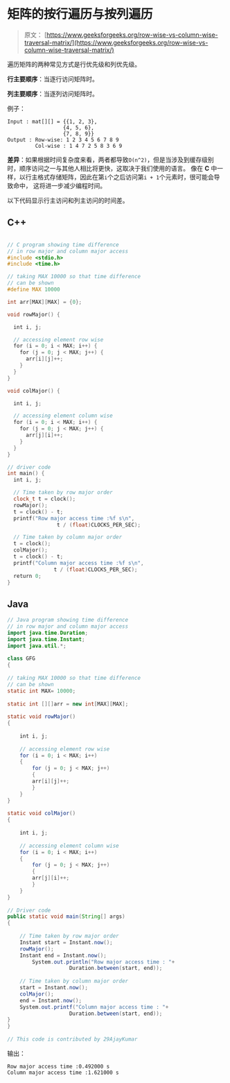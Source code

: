 # 矩阵的按行遍历与按列遍历

> 原文： [https://www.geeksforgeeks.org/row-wise-vs-column-wise-traversal-matrix/](https://www.geeksforgeeks.org/row-wise-vs-column-wise-traversal-matrix/)

遍历矩阵的两种常见方式是行优先级和列优先级。

**行主要顺序**：当逐行访问矩阵时。

**列主要顺序**：当逐列访问矩阵时。

例子：

```
Input : mat[][] = {{1, 2, 3}, 
                  {4, 5, 6}, 
                  {7, 8, 9}}
Output : Row-wise: 1 2 3 4 5 6 7 8 9
         Col-wise : 1 4 7 2 5 8 3 6 9

```



**差异**：如果根据时间复杂度来看，两者都导致`O(n^2)`，但是当涉及到缓存级别时，顺序访问之一与其他人相比将更快，这取决于我们使用的语言。 像在 **C** 中一样，以行主格式存储矩阵，因此在第`i`个之后访问第`i + 1`个元素时，很可能会导致命中， 这将进一步减少编程时间。

以下代码显示行主访问和列主访问的时间差。

## C++ 

```cpp

// C program showing time difference 
// in row major and column major access 
#include <stdio.h> 
#include <time.h> 

// taking MAX 10000 so that time difference 
// can be shown 
#define MAX 10000 

int arr[MAX][MAX] = {0}; 

void rowMajor() { 

  int i, j; 

  // accessing element row wise 
  for (i = 0; i < MAX; i++) { 
    for (j = 0; j < MAX; j++) { 
      arr[i][j]++; 
    } 
  } 
} 

void colMajor() { 

  int i, j; 

  // accessing element column wise 
  for (i = 0; i < MAX; i++) { 
    for (j = 0; j < MAX; j++) { 
      arr[j][i]++; 
    } 
  } 
} 

// driver code 
int main() { 
  int i, j; 

  // Time taken by row major order 
  clock_t t = clock(); 
  rowMajor(); 
  t = clock() - t; 
  printf("Row major access time :%f s\n",  
                t / (float)CLOCKS_PER_SEC); 

  // Time taken by column major order 
  t = clock(); 
  colMajor(); 
  t = clock() - t; 
  printf("Column major access time :%f s\n",  
               t / (float)CLOCKS_PER_SEC); 
  return 0; 
} 

```

## Java

```java
// Java program showing time difference 
// in row major and column major access 
import java.time.Duration; 
import java.time.Instant; 
import java.util.*; 
  
class GFG  
{ 
  
// taking MAX 10000 so that time difference 
// can be shown 
static int MAX= 10000; 
  
static int [][]arr = new int[MAX][MAX]; 
  
static void rowMajor()  
{ 
  
    int i, j; 
      
    // accessing element row wise 
    for (i = 0; i < MAX; i++)  
    { 
        for (j = 0; j < MAX; j++)  
        { 
        arr[i][j]++; 
        } 
    } 
} 
  
static void colMajor()  
{ 
  
    int i, j; 
      
    // accessing element column wise 
    for (i = 0; i < MAX; i++)  
    { 
        for (j = 0; j < MAX; j++) 
        { 
        arr[j][i]++; 
        } 
    } 
} 
  
// Driver code 
public static void main(String[] args)  
{ 
  
    // Time taken by row major order 
    Instant start = Instant.now(); 
    rowMajor(); 
    Instant end = Instant.now(); 
        System.out.println("Row major access time : "+  
                    Duration.between(start, end)); 
      
    // Time taken by column major order 
    start = Instant.now(); 
    colMajor(); 
    end = Instant.now(); 
    System.out.printf("Column major access time : "+  
                    Duration.between(start, end)); 
} 
} 
  
// This code is contributed by 29AjayKumar
```

输出：

```
Row major access time :0.492000 s
Column major access time :1.621000 s
```

